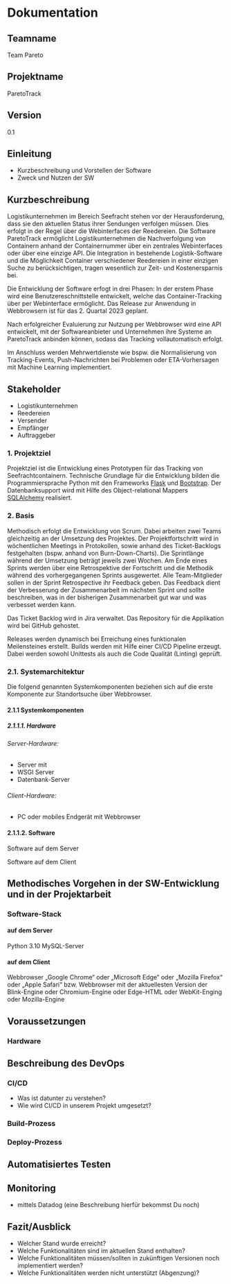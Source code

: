 # Dokumentation
## Teamname  
Team Pareto
## Projektname
ParetoTrack
## Version
0.1

## Einleitung
- Kurzbeschreibung und Vorstellen der Software
- Zweck und Nutzen der SW

## Kurzbeschreibung
Logistikunternehmen im Bereich Seefracht stehen vor der Herausforderung, dass sie den aktuellen Status ihrer Sendungen verfolgen müssen. Dies erfolgt in der Regel über die Webinterfaces der Reedereien.
Die Software ParetoTrack ermöglicht Logistikunternehmen die Nachverfolgung von Containern anhand der Containernummer über ein zentrales Webinterfaces oder über eine einzige API.
Die Integration in bestehende Logistik-Software und die Möglichkeit Container verschiedener Reedereien in einer einzigen Suche zu berücksichtigen, tragen wesentlich zur Zeit- und Kostenersparnis bei.

Die Entwicklung der Software erfogt in drei Phasen:
In der erstem Phase wird eine Benutzereschnittstelle entwickelt, welche das Container-Tracking über per Webinterface ermöglicht. Das Release zur Anwendung in Webbrowsern ist für das 2. Quartal 2023 geplant.

Nach erfolgreicher Evaluierung zur Nutzung per Webbrowser wird eine API entwickelt, mit der Softwareanbieter und Unternehmen ihre Systeme an ParetoTrack anbinden können, sodass das Tracking vollautomatisch erfolgt.

Im Anschluss werden Mehrwertdienste wie bspw. die Normalisierung von Tracking-Events, Push-Nachrichten bei Problemen oder ETA-Vorhersagen mit Machine Learning implementiert.

## Stakeholder
- Logistikunternehmen
- Reedereien
- Versender
- Empfänger
- Auftraggeber

### 1. Projektziel
Projektziel ist die Entwicklung eines Prototypen für das Tracking von Seefrachtcontainern.
Technische Grundlage für die Entwicklung bilden die Programmiersprache Python mit den Frameworks [Flask](https://flask.palletsprojects.com/en/2.2.x/) und [Bootstrap](https://getbootstrap.com). Der Datenbanksupport wird mit Hilfe des Object-relational Mappers [SQLAlchemy](https://www.sqlalchemy.org) realisiert.

### 2. Basis
Methodisch erfolgt die Entwicklung von Scrum. Dabei arbeiten zwei Teams gleichzeitig an der Umsetzung des Projektes. Der Projektfortschritt wird in wöchentlichen Meetings in Protokollen, sowie anhand des Ticket-Backlogs festgehalten (bspw. anhand von Burn-Down-Charts).
Die Sprintlänge während der Umsetzung beträgt jeweils zwei Wochen. Am Ende eines Sprints werden über eine Retrospektive der Fortschritt und die Methodik während des vorhergegangenen Sprints ausgewertet. Alle Team-Mitglieder sollen in der Sprint Retrospective ihr Feedback geben. Das Feedback dient der Verbesserung der Zusammenarbeit im nächsten Sprint und sollte beschreiben, was in der bisherigen Zusammenarbeit gut war und was verbesset werden kann.

Das Ticket Backlog wird in Jira verwaltet. Das Repository für die Applikation wird bei GitHub gehostet.

Releases werden dynamisch bei Erreichung eines funktionalen Meilensteines erstellt. Builds werden mit Hilfe einer CI/CD Pipeline erzeugt. Dabei werden sowohl Unittests als auch die Code Qualität (Linting) geprüft.
 
### 2.1. Systemarchitektur
Die folgend genannten Systemkomponenten beziehen sich auf die erste Komponente zur Standortsuche über Webbrowser.

#### 2.1.1 Systemkomponenten

##### 2.1.1.1. Hardware 
###### Server-Hardware:
- Server mit
- WSGI Server
- Datenbank-Server

###### Client-Hardware:
- PC oder mobiles Endgerät mit Webbrowser

#### 2.1.1.2. Software
Software auf dem Server


Software auf dem Client


## Methodisches Vorgehen in der SW-Entwicklung und in der Projektarbeit


### Software-Stack

#### auf dem Server
Python 3.10
MySQL-Server

#### auf dem Client
Webbrowser „Google Chrome“ oder „Microsoft Edge“ oder „Mozilla Firefox“ oder „Apple Safari“ bzw. Webbrowser mit der aktuellesten Version der Blink-Engine oder Chromium-Engine oder Edge-HTML oder WebKit-Enging oder Mozilla-Engine

## Voraussetzungen

### Hardware


## Beschreibung des DevOps

### CI/CD
- Was ist datunter zu verstehen?
- Wie wird CI/CD in unserem Projekt umgesetzt?

### Build-Prozess

### Deploy-Prozess

## Automatisiertes Testen

## Monitoring
- mittels Datadog (eine Beschreibung hierfür bekommst Du noch)

## Fazit/Ausblick
- Welcher Stand wurde erreicht? 
- Welche Funktionalitäten sind im aktuellen Stand enthalten?
- Welche Funktionalitäten müssen/sollten in zukünftigen Versionen noch implementiert werden?
- Welche Funktionalitäten werden nicht unterstützt (Abgenzung)?
